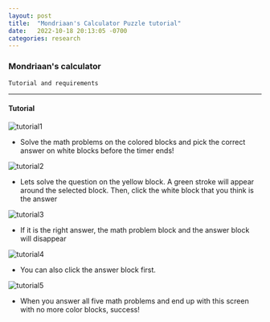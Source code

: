 ```yaml
---
layout: post
title:  "Mondriaan's Calculator Puzzle tutorial"
date:   2022-10-18 20:13:05 -0700
categories: research
---
```


### Mondriaan's calculator

`Tutorial and requirements`

---

#### Tutorial

![tutorial1](/devblog/assets/Mondriantutorial1.png)

- Solve the math problems on the colored blocks and pick the correct answer on white blocks before the timer ends!

![tutorial2](/devblog/assets/mondriantutorial2.png)

- Lets solve the question on the yellow block. A green stroke will appear around the selected block. Then, click the white block that you think is the answer

![tutorial3](/devblog/assets/mondriantutorial3.png)

- If it is the right answer, the math problem block and the answer block will disappear

![tutorial4](/devblog/assets/mondriantutorial4.png)

- You can also click the answer block first.

![tutorial5](/devblog/assets/mondriantutorial5.png)

- When you answer all five math problems and end up with this screen with no more color blocks, success!